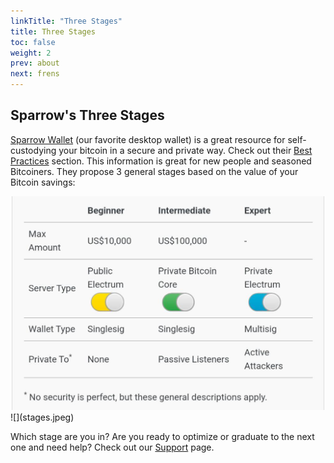 ```yaml
---
linkTitle: "Three Stages"
title: Three Stages
toc: false
weight: 2
prev: about
next: frens
---
```

## Sparrow's Three Stages

[Sparrow Wallet](https://sparrowwallet.com/) (our favorite desktop wallet) is a great resource for self-custodying your bitcoin in a secure and private way. Check out their [Best Practices](https://sparrowwallet.com/docs/best-practices.html) section. This information is great for new people and seasoned Bitcoiners.  They propose 3 general stages based on the value of your Bitcoin savings:

<center>
  <img src="https://raw.githubusercontent.com/inpharmaticist/beta/refs/heads/main/content/about/stages.jpeg" alt="Stages" width="500"/>
</center>
![](stages.jpeg)

Which stage are you in? Are you ready to optimize or graduate to the next one and need help? Check out our [Support](/support) page.
